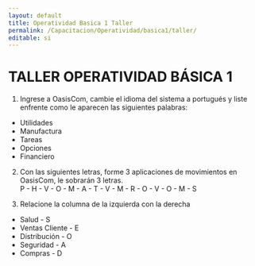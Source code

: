 ```yaml
---
layout: default
title: Operatividad Basica 1 Taller
permalink: /Capacitacion/Operatividad/basica1/taller/
editable: si
---
```


# TALLER OPERATIVIDAD BÁSICA 1  


1) Ingrese a OasisCom, cambie el idioma del sistema a portugués y liste enfrente como le aparecen las siguientes palabras:  

- Utilidades  
- Manufactura  
- Tareas  
- Opciones  
- Financiero  

2) Con las siguientes letras, forme 3 aplicaciones de movimientos en OasisCom, le sobrarán 3 letras.  
P - H - V - O - M - A - T - V - M - R - O - V - O - M - S  

3) Relacione la columna de la izquierda con la derecha  

- Salud                         - S  
- Ventas Cliente                - E  
- Distribución      		        - O  
- Seguridad     			          - A  
- Compras      			            - D  


